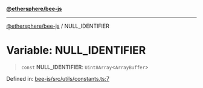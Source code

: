 [**@ethersphere/bee-js**](../Overview.md)

***

[@ethersphere/bee-js](../Overview.md) / NULL\_IDENTIFIER

# Variable: NULL\_IDENTIFIER

> `const` **NULL\_IDENTIFIER**: `Uint8Array`\<`ArrayBuffer`\>

Defined in: [bee-js/src/utils/constants.ts:7](https://github.com/ethersphere/bee-js/blob/3abbe2b1b264d6b586511a56e93badb2236bd09d/src/utils/constants.ts#L7)
